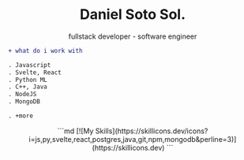 <h1 align="center">Daniel Soto Sol.</h1>
<p align="center">fullstack developer - software engineer

```diff
+ what do i work with

. Javascript
. Svelte, React
. Python ML
. C++, Java
. NodeJS
. MongoDB

. +more
```
  <div/>
    <p align="center">
    ```md
    [![My Skills](https://skillicons.dev/icons?i=js,py,svelte,react,postgres,java,git,npm,mongodb&perline=3)](https://skillicons.dev)
    ```
    </p>
  </div>
